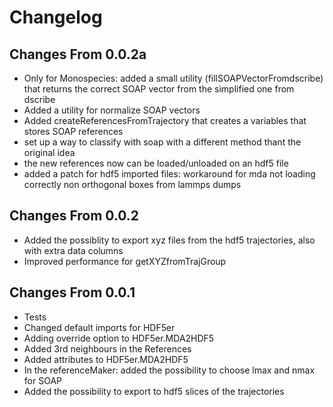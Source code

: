 # Changelog

## Changes From 0.0.2a

- Only for Monospecies: added a small utility (fillSOAPVectorFromdscribe) that returns the correct SOAP vector from the simplified one from dscribe
- Added a utility for normalize SOAP vectors
- Added createReferencesFromTrajectory that creates a variables that stores SOAP references
- set up a way to classify with soap with a different method thant the original idea
- the new references now can be loaded/unloaded on an hdf5 file
- added a patch for hdf5 imported files: workaround for mda not loading correctly non orthogonal boxes from lammps dumps

## Changes From 0.0.2

- Added the possiblity to export xyz files from the hdf5 trajectories, also with extra data columns
- Improved performance for getXYZfromTrajGroup

## Changes From 0.0.1

- Tests
- Changed default imports for HDF5er
- Adding override option to HDF5er.MDA2HDF5
- Added 3rd neighbours in the References
- Added attributes to HDF5er.MDA2HDF5
- In the referenceMaker: added the possibility to choose lmax and nmax for SOAP
- Added the possibility to export to hdf5 slices of the trajectories
